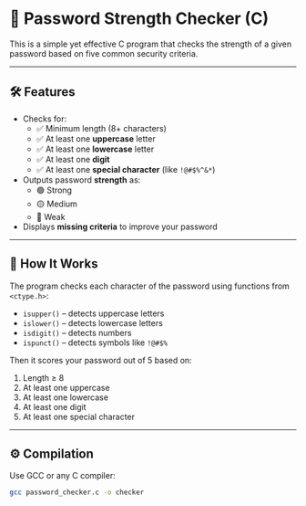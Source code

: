 # 🔐 Password Strength Checker (C)

This is a simple yet effective C program that checks the strength of a given password based on five common security criteria.

---

## 🛠️ Features

- Checks for:
  - ✅ Minimum length (8+ characters)
  - ✅ At least one **uppercase** letter
  - ✅ At least one **lowercase** letter
  - ✅ At least one **digit**
  - ✅ At least one **special character** (like `!@#$%^&*`)
- Outputs password **strength** as:
  - 🟢 Strong
  - 🟡 Medium
  - 🔴 Weak
- Displays **missing criteria** to improve your password

---

## 🧠 How It Works

The program checks each character of the password using functions from `<ctype.h>`:
- `isupper()` – detects uppercase letters
- `islower()` – detects lowercase letters
- `isdigit()` – detects numbers
- `ispunct()` – detects symbols like `!@#$%`

Then it scores your password out of 5 based on:
1. Length ≥ 8
2. At least one uppercase
3. At least one lowercase
4. At least one digit
5. At least one special character

---

## ⚙️ Compilation

Use GCC or any C compiler:

```bash
gcc password_checker.c -o checker
